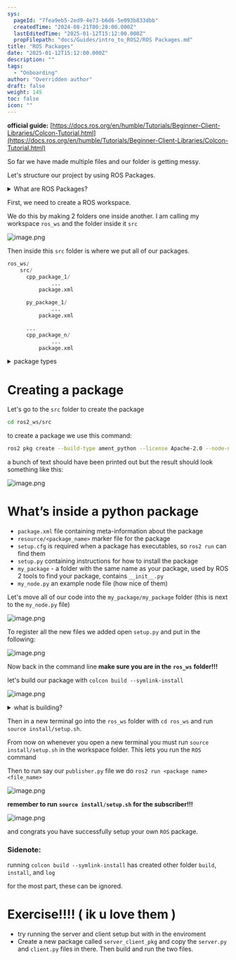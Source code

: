 ```yaml
---
sys:
  pageId: "7fea9eb5-2ed9-4e73-b6d6-5e093b833dbb"
  createdTime: "2024-08-21T00:28:00.000Z"
  lastEditedTime: "2025-01-12T15:12:00.000Z"
  propFilepath: "docs/Guides/intro_to_ROS2/ROS Packages.md"
title: "ROS Packages"
date: "2025-01-12T15:12:00.000Z"
description: ""
tags:
  - "Onboarding"
author: "Overridden author"
draft: false
weight: 145
toc: false
icon: ""
---
```


**official guide:** [https://docs.ros.org/en/humble/Tutorials/Beginner-Client-Libraries/Colcon-Tutorial.html](https://docs.ros.org/en/humble/Tutorials/Beginner-Client-Libraries/Colcon-Tutorial.html)

So far we have made multiple files and our folder is getting messy.

Let's structure our project by using ROS Packages.

<details>

<summary>What are ROS Packages?</summary>

ROS Packages are, as the name implies, packages of code that are highly sharable between ROS developers.

They consist of a folder, `package.xml` file, and source code

```python
      cpp_package_1/
		      ... imagine much code files here ..
          package.xml
```

</details>

First, we need to create a ROS workspace.

We do this by making 2 folders one inside another. I am calling my workspace `ros_ws` and the folder inside it `src`

![image.png](https://prod-files-secure.s3.us-west-2.amazonaws.com/d518164a-d88e-44d1-a4ee-3adb3bd8bce0/70706947-fd18-4537-a67b-e12946812d31/image.png?X-Amz-Algorithm=AWS4-HMAC-SHA256&X-Amz-Content-Sha256=UNSIGNED-PAYLOAD&X-Amz-Credential=ASIAZI2LB466XGFTFCLS%2F20250505%2Fus-west-2%2Fs3%2Faws4_request&X-Amz-Date=20250505T081313Z&X-Amz-Expires=3600&X-Amz-Security-Token=IQoJb3JpZ2luX2VjEID%2F%2F%2F%2F%2F%2F%2F%2F%2F%2FwEaCXVzLXdlc3QtMiJHMEUCIC6bin%2BGwzeXcjmDZVYcEYLHH5vxXO2x%2BYXa0mSSMRoWAiEA80P47kg2Sn7XAC6CjGoThX%2BPxMzqln861nd7Y%2BwtxD0q%2FwMIKBAAGgw2Mzc0MjMxODM4MDUiDIOuIPDWIC4iDPO1nCrcA4fip8jNSR9e4a%2F7WHMYpqPLsbf%2Fzj0huSdpdjgn5yl8dje4ovGItsw8V9duuLxRGu8ZqjZw0DOBWx8TN%2Btx6SQM0cJVo94Jsxq1VPk34ARd3G%2BeZAhDzA1aPB5hRqN0HYHhIxgdueMaK5qjTtf1CPeqKL77QqNb7q%2BVrKFrVMLP80BwF9UoDmK5Uih%2FasS2rt%2B9livoA%2FFNuW15IfR8pYyVoS0zOFZygMPIt2on0DxbjfDak3968tTBdmEyIcvyiFXgSNGXRSJ1yD6cnT5c6t5Zlkd8hHEkbXd2J34jRkNGK%2FrQd3w4HnLpuIH72DP1gps8zuJVSj%2Fss2j2uCJG%2F0p%2Bb8iETKZDKm6Z3vM3YO8NBRXKJgZpPQJtfuh%2BXWIjjd1eSCDdqpEkK%2F8Bn8e7IBiRxlfukKD0sfny%2FQjUlWS61aAuH0YlsO2suOZp6bTNgOTjkYAigx0G4K9FpZpLGgXShTlB127dmCWfEBn6zkUVxNoQBYj6miHVGcRiPMpISPRzKOZYLaXGbvOeTORpzjULlvb4snS4wVpUFWVtZ1NldlINnsDmOtujv4eUPpZiTv0IlgFY%2BmWnDOZsIaK%2B%2FuXRewZgSPt3Awch0p9yL2feyoU28n4lWKySWt2vMJrP4cAGOqUBn6huSBWSzjFH8mZ57xCGUSOfn9dSMYuG1nW3miseDJ6FcJJSnKoqBfpSBQ8KcCECaXNogNA7jDhSiH0bE2VASVJm78x50KMTdNk6JZBQi2q72cOcUQlMVd4sRq5Q3U8EocXy4f50SNNZmyb9hzM8g26R9i6FDHLbz9jw7i1uAffyZnC%2FwFGCY2MSIdINgQYAVECH3PcMGOqGCTp19T8k5P8jLH9D&X-Amz-Signature=901ef1b6a5bdaafdd9dbe2ba216ecc8820fbd670d79e4975ec537cdf10a0dfa4&X-Amz-SignedHeaders=host&x-id=GetObject)

Then inside this `src` folder is where we put all of our packages.

```python
ros_ws/
    src/
      cpp_package_1/
		      ...
          package.xml

      py_package_1/
		      ...
          package.xml

      ...
      cpp_package_n/
		      ...
          package.xml

```

<details>

<summary>package types</summary>

packages can be either `C++` or python.

the intern file structure is different for each but for this guide we will stick to creating python packages

</details>

# Creating a package

Let's go to the `src` folder to create the package

```bash
cd ros2_ws/src
```

to create a package we use this command:

```bash
ros2 pkg create --build-type ament_python --license Apache-2.0 --node-name my_node my_package
```

a bunch of text should have been printed out but the result should look something like this:

![image.png](https://prod-files-secure.s3.us-west-2.amazonaws.com/d518164a-d88e-44d1-a4ee-3adb3bd8bce0/e6cf1e3f-8512-4a3e-b131-079f800bf3e8/image.png?X-Amz-Algorithm=AWS4-HMAC-SHA256&X-Amz-Content-Sha256=UNSIGNED-PAYLOAD&X-Amz-Credential=ASIAZI2LB466XGFTFCLS%2F20250505%2Fus-west-2%2Fs3%2Faws4_request&X-Amz-Date=20250505T081313Z&X-Amz-Expires=3600&X-Amz-Security-Token=IQoJb3JpZ2luX2VjEID%2F%2F%2F%2F%2F%2F%2F%2F%2F%2FwEaCXVzLXdlc3QtMiJHMEUCIC6bin%2BGwzeXcjmDZVYcEYLHH5vxXO2x%2BYXa0mSSMRoWAiEA80P47kg2Sn7XAC6CjGoThX%2BPxMzqln861nd7Y%2BwtxD0q%2FwMIKBAAGgw2Mzc0MjMxODM4MDUiDIOuIPDWIC4iDPO1nCrcA4fip8jNSR9e4a%2F7WHMYpqPLsbf%2Fzj0huSdpdjgn5yl8dje4ovGItsw8V9duuLxRGu8ZqjZw0DOBWx8TN%2Btx6SQM0cJVo94Jsxq1VPk34ARd3G%2BeZAhDzA1aPB5hRqN0HYHhIxgdueMaK5qjTtf1CPeqKL77QqNb7q%2BVrKFrVMLP80BwF9UoDmK5Uih%2FasS2rt%2B9livoA%2FFNuW15IfR8pYyVoS0zOFZygMPIt2on0DxbjfDak3968tTBdmEyIcvyiFXgSNGXRSJ1yD6cnT5c6t5Zlkd8hHEkbXd2J34jRkNGK%2FrQd3w4HnLpuIH72DP1gps8zuJVSj%2Fss2j2uCJG%2F0p%2Bb8iETKZDKm6Z3vM3YO8NBRXKJgZpPQJtfuh%2BXWIjjd1eSCDdqpEkK%2F8Bn8e7IBiRxlfukKD0sfny%2FQjUlWS61aAuH0YlsO2suOZp6bTNgOTjkYAigx0G4K9FpZpLGgXShTlB127dmCWfEBn6zkUVxNoQBYj6miHVGcRiPMpISPRzKOZYLaXGbvOeTORpzjULlvb4snS4wVpUFWVtZ1NldlINnsDmOtujv4eUPpZiTv0IlgFY%2BmWnDOZsIaK%2B%2FuXRewZgSPt3Awch0p9yL2feyoU28n4lWKySWt2vMJrP4cAGOqUBn6huSBWSzjFH8mZ57xCGUSOfn9dSMYuG1nW3miseDJ6FcJJSnKoqBfpSBQ8KcCECaXNogNA7jDhSiH0bE2VASVJm78x50KMTdNk6JZBQi2q72cOcUQlMVd4sRq5Q3U8EocXy4f50SNNZmyb9hzM8g26R9i6FDHLbz9jw7i1uAffyZnC%2FwFGCY2MSIdINgQYAVECH3PcMGOqGCTp19T8k5P8jLH9D&X-Amz-Signature=eb7f392fa95ab8cd9f5c79ded0e418835f1439a78d74d946350a5b9369e8c6dc&X-Amz-SignedHeaders=host&x-id=GetObject)

# What’s inside a python package

- `package.xml` file containing meta-information about the package
- `resource/<package_name>` marker file for the package
- `setup.cfg` is required when a package has executables, so `ros2 run` can find them
- `setup.py` containing instructions for how to install the package
- `my_package` - a folder with the same name as your package, used by ROS 2 tools to find your package, contains `__init__.py`
- `my_node.py` an example node file (how nice of them)

Let's move all of our code into the `my_package/my_package` folder (this is next to the `my_node.py` file)

![image.png](https://prod-files-secure.s3.us-west-2.amazonaws.com/d518164a-d88e-44d1-a4ee-3adb3bd8bce0/9ce58f11-0da9-4d3e-b86d-506a9685d378/image.png?X-Amz-Algorithm=AWS4-HMAC-SHA256&X-Amz-Content-Sha256=UNSIGNED-PAYLOAD&X-Amz-Credential=ASIAZI2LB466XGFTFCLS%2F20250505%2Fus-west-2%2Fs3%2Faws4_request&X-Amz-Date=20250505T081313Z&X-Amz-Expires=3600&X-Amz-Security-Token=IQoJb3JpZ2luX2VjEID%2F%2F%2F%2F%2F%2F%2F%2F%2F%2FwEaCXVzLXdlc3QtMiJHMEUCIC6bin%2BGwzeXcjmDZVYcEYLHH5vxXO2x%2BYXa0mSSMRoWAiEA80P47kg2Sn7XAC6CjGoThX%2BPxMzqln861nd7Y%2BwtxD0q%2FwMIKBAAGgw2Mzc0MjMxODM4MDUiDIOuIPDWIC4iDPO1nCrcA4fip8jNSR9e4a%2F7WHMYpqPLsbf%2Fzj0huSdpdjgn5yl8dje4ovGItsw8V9duuLxRGu8ZqjZw0DOBWx8TN%2Btx6SQM0cJVo94Jsxq1VPk34ARd3G%2BeZAhDzA1aPB5hRqN0HYHhIxgdueMaK5qjTtf1CPeqKL77QqNb7q%2BVrKFrVMLP80BwF9UoDmK5Uih%2FasS2rt%2B9livoA%2FFNuW15IfR8pYyVoS0zOFZygMPIt2on0DxbjfDak3968tTBdmEyIcvyiFXgSNGXRSJ1yD6cnT5c6t5Zlkd8hHEkbXd2J34jRkNGK%2FrQd3w4HnLpuIH72DP1gps8zuJVSj%2Fss2j2uCJG%2F0p%2Bb8iETKZDKm6Z3vM3YO8NBRXKJgZpPQJtfuh%2BXWIjjd1eSCDdqpEkK%2F8Bn8e7IBiRxlfukKD0sfny%2FQjUlWS61aAuH0YlsO2suOZp6bTNgOTjkYAigx0G4K9FpZpLGgXShTlB127dmCWfEBn6zkUVxNoQBYj6miHVGcRiPMpISPRzKOZYLaXGbvOeTORpzjULlvb4snS4wVpUFWVtZ1NldlINnsDmOtujv4eUPpZiTv0IlgFY%2BmWnDOZsIaK%2B%2FuXRewZgSPt3Awch0p9yL2feyoU28n4lWKySWt2vMJrP4cAGOqUBn6huSBWSzjFH8mZ57xCGUSOfn9dSMYuG1nW3miseDJ6FcJJSnKoqBfpSBQ8KcCECaXNogNA7jDhSiH0bE2VASVJm78x50KMTdNk6JZBQi2q72cOcUQlMVd4sRq5Q3U8EocXy4f50SNNZmyb9hzM8g26R9i6FDHLbz9jw7i1uAffyZnC%2FwFGCY2MSIdINgQYAVECH3PcMGOqGCTp19T8k5P8jLH9D&X-Amz-Signature=63960d820a69f6e1ec9bfd33a65b88c6d61d0c9b4f4e738c86afa806d8f449c0&X-Amz-SignedHeaders=host&x-id=GetObject)

To register all the new files we added open `setup.py` and put in the following:

![image.png](https://prod-files-secure.s3.us-west-2.amazonaws.com/d518164a-d88e-44d1-a4ee-3adb3bd8bce0/1cd7c262-4cae-4496-9d75-c178537d24a2/image.png?X-Amz-Algorithm=AWS4-HMAC-SHA256&X-Amz-Content-Sha256=UNSIGNED-PAYLOAD&X-Amz-Credential=ASIAZI2LB466XGFTFCLS%2F20250505%2Fus-west-2%2Fs3%2Faws4_request&X-Amz-Date=20250505T081313Z&X-Amz-Expires=3600&X-Amz-Security-Token=IQoJb3JpZ2luX2VjEID%2F%2F%2F%2F%2F%2F%2F%2F%2F%2FwEaCXVzLXdlc3QtMiJHMEUCIC6bin%2BGwzeXcjmDZVYcEYLHH5vxXO2x%2BYXa0mSSMRoWAiEA80P47kg2Sn7XAC6CjGoThX%2BPxMzqln861nd7Y%2BwtxD0q%2FwMIKBAAGgw2Mzc0MjMxODM4MDUiDIOuIPDWIC4iDPO1nCrcA4fip8jNSR9e4a%2F7WHMYpqPLsbf%2Fzj0huSdpdjgn5yl8dje4ovGItsw8V9duuLxRGu8ZqjZw0DOBWx8TN%2Btx6SQM0cJVo94Jsxq1VPk34ARd3G%2BeZAhDzA1aPB5hRqN0HYHhIxgdueMaK5qjTtf1CPeqKL77QqNb7q%2BVrKFrVMLP80BwF9UoDmK5Uih%2FasS2rt%2B9livoA%2FFNuW15IfR8pYyVoS0zOFZygMPIt2on0DxbjfDak3968tTBdmEyIcvyiFXgSNGXRSJ1yD6cnT5c6t5Zlkd8hHEkbXd2J34jRkNGK%2FrQd3w4HnLpuIH72DP1gps8zuJVSj%2Fss2j2uCJG%2F0p%2Bb8iETKZDKm6Z3vM3YO8NBRXKJgZpPQJtfuh%2BXWIjjd1eSCDdqpEkK%2F8Bn8e7IBiRxlfukKD0sfny%2FQjUlWS61aAuH0YlsO2suOZp6bTNgOTjkYAigx0G4K9FpZpLGgXShTlB127dmCWfEBn6zkUVxNoQBYj6miHVGcRiPMpISPRzKOZYLaXGbvOeTORpzjULlvb4snS4wVpUFWVtZ1NldlINnsDmOtujv4eUPpZiTv0IlgFY%2BmWnDOZsIaK%2B%2FuXRewZgSPt3Awch0p9yL2feyoU28n4lWKySWt2vMJrP4cAGOqUBn6huSBWSzjFH8mZ57xCGUSOfn9dSMYuG1nW3miseDJ6FcJJSnKoqBfpSBQ8KcCECaXNogNA7jDhSiH0bE2VASVJm78x50KMTdNk6JZBQi2q72cOcUQlMVd4sRq5Q3U8EocXy4f50SNNZmyb9hzM8g26R9i6FDHLbz9jw7i1uAffyZnC%2FwFGCY2MSIdINgQYAVECH3PcMGOqGCTp19T8k5P8jLH9D&X-Amz-Signature=51c4fdb860d02f384a668ce15cdf78167bb233d4c18f2012b73f77ef774a16ff&X-Amz-SignedHeaders=host&x-id=GetObject)

Now back in the command line **make sure you are in the** **`ros_ws`** **folder!!!**

let's build our package with `colcon build --symlink-install`

![image.png](https://prod-files-secure.s3.us-west-2.amazonaws.com/d518164a-d88e-44d1-a4ee-3adb3bd8bce0/2f2a0d27-b173-48fd-b189-5f5c0ce65619/image.png?X-Amz-Algorithm=AWS4-HMAC-SHA256&X-Amz-Content-Sha256=UNSIGNED-PAYLOAD&X-Amz-Credential=ASIAZI2LB466XGFTFCLS%2F20250505%2Fus-west-2%2Fs3%2Faws4_request&X-Amz-Date=20250505T081313Z&X-Amz-Expires=3600&X-Amz-Security-Token=IQoJb3JpZ2luX2VjEID%2F%2F%2F%2F%2F%2F%2F%2F%2F%2FwEaCXVzLXdlc3QtMiJHMEUCIC6bin%2BGwzeXcjmDZVYcEYLHH5vxXO2x%2BYXa0mSSMRoWAiEA80P47kg2Sn7XAC6CjGoThX%2BPxMzqln861nd7Y%2BwtxD0q%2FwMIKBAAGgw2Mzc0MjMxODM4MDUiDIOuIPDWIC4iDPO1nCrcA4fip8jNSR9e4a%2F7WHMYpqPLsbf%2Fzj0huSdpdjgn5yl8dje4ovGItsw8V9duuLxRGu8ZqjZw0DOBWx8TN%2Btx6SQM0cJVo94Jsxq1VPk34ARd3G%2BeZAhDzA1aPB5hRqN0HYHhIxgdueMaK5qjTtf1CPeqKL77QqNb7q%2BVrKFrVMLP80BwF9UoDmK5Uih%2FasS2rt%2B9livoA%2FFNuW15IfR8pYyVoS0zOFZygMPIt2on0DxbjfDak3968tTBdmEyIcvyiFXgSNGXRSJ1yD6cnT5c6t5Zlkd8hHEkbXd2J34jRkNGK%2FrQd3w4HnLpuIH72DP1gps8zuJVSj%2Fss2j2uCJG%2F0p%2Bb8iETKZDKm6Z3vM3YO8NBRXKJgZpPQJtfuh%2BXWIjjd1eSCDdqpEkK%2F8Bn8e7IBiRxlfukKD0sfny%2FQjUlWS61aAuH0YlsO2suOZp6bTNgOTjkYAigx0G4K9FpZpLGgXShTlB127dmCWfEBn6zkUVxNoQBYj6miHVGcRiPMpISPRzKOZYLaXGbvOeTORpzjULlvb4snS4wVpUFWVtZ1NldlINnsDmOtujv4eUPpZiTv0IlgFY%2BmWnDOZsIaK%2B%2FuXRewZgSPt3Awch0p9yL2feyoU28n4lWKySWt2vMJrP4cAGOqUBn6huSBWSzjFH8mZ57xCGUSOfn9dSMYuG1nW3miseDJ6FcJJSnKoqBfpSBQ8KcCECaXNogNA7jDhSiH0bE2VASVJm78x50KMTdNk6JZBQi2q72cOcUQlMVd4sRq5Q3U8EocXy4f50SNNZmyb9hzM8g26R9i6FDHLbz9jw7i1uAffyZnC%2FwFGCY2MSIdINgQYAVECH3PcMGOqGCTp19T8k5P8jLH9D&X-Amz-Signature=3059dac9d389199756d135d64144502733245c65cdf662aab6700b4fc73c1364&X-Amz-SignedHeaders=host&x-id=GetObject)

<details>

<summary>what is building?</summary>

if you are a CS major at Rose-Hulman you will learn the answer to this in CSSE132

but TLDR; is it combines all the code files into one program that can be run easily 

</details>

Then in a new terminal go into the `ros_ws` folder with `cd ros_ws` and run `source install/setup.sh`. 

From now on whenever you open a new terminal you must run `source install/setup.sh` in the workspace folder. This lets you run the `ROS` command

Then to run say our `publisher.py` file we do `ros2 run <package name> <file_name>`

![image.png](https://prod-files-secure.s3.us-west-2.amazonaws.com/d518164a-d88e-44d1-a4ee-3adb3bd8bce0/4f4b1219-3a44-4632-aa0a-ce3471699f59/image.png?X-Amz-Algorithm=AWS4-HMAC-SHA256&X-Amz-Content-Sha256=UNSIGNED-PAYLOAD&X-Amz-Credential=ASIAZI2LB466XGFTFCLS%2F20250505%2Fus-west-2%2Fs3%2Faws4_request&X-Amz-Date=20250505T081314Z&X-Amz-Expires=3600&X-Amz-Security-Token=IQoJb3JpZ2luX2VjEID%2F%2F%2F%2F%2F%2F%2F%2F%2F%2FwEaCXVzLXdlc3QtMiJHMEUCIC6bin%2BGwzeXcjmDZVYcEYLHH5vxXO2x%2BYXa0mSSMRoWAiEA80P47kg2Sn7XAC6CjGoThX%2BPxMzqln861nd7Y%2BwtxD0q%2FwMIKBAAGgw2Mzc0MjMxODM4MDUiDIOuIPDWIC4iDPO1nCrcA4fip8jNSR9e4a%2F7WHMYpqPLsbf%2Fzj0huSdpdjgn5yl8dje4ovGItsw8V9duuLxRGu8ZqjZw0DOBWx8TN%2Btx6SQM0cJVo94Jsxq1VPk34ARd3G%2BeZAhDzA1aPB5hRqN0HYHhIxgdueMaK5qjTtf1CPeqKL77QqNb7q%2BVrKFrVMLP80BwF9UoDmK5Uih%2FasS2rt%2B9livoA%2FFNuW15IfR8pYyVoS0zOFZygMPIt2on0DxbjfDak3968tTBdmEyIcvyiFXgSNGXRSJ1yD6cnT5c6t5Zlkd8hHEkbXd2J34jRkNGK%2FrQd3w4HnLpuIH72DP1gps8zuJVSj%2Fss2j2uCJG%2F0p%2Bb8iETKZDKm6Z3vM3YO8NBRXKJgZpPQJtfuh%2BXWIjjd1eSCDdqpEkK%2F8Bn8e7IBiRxlfukKD0sfny%2FQjUlWS61aAuH0YlsO2suOZp6bTNgOTjkYAigx0G4K9FpZpLGgXShTlB127dmCWfEBn6zkUVxNoQBYj6miHVGcRiPMpISPRzKOZYLaXGbvOeTORpzjULlvb4snS4wVpUFWVtZ1NldlINnsDmOtujv4eUPpZiTv0IlgFY%2BmWnDOZsIaK%2B%2FuXRewZgSPt3Awch0p9yL2feyoU28n4lWKySWt2vMJrP4cAGOqUBn6huSBWSzjFH8mZ57xCGUSOfn9dSMYuG1nW3miseDJ6FcJJSnKoqBfpSBQ8KcCECaXNogNA7jDhSiH0bE2VASVJm78x50KMTdNk6JZBQi2q72cOcUQlMVd4sRq5Q3U8EocXy4f50SNNZmyb9hzM8g26R9i6FDHLbz9jw7i1uAffyZnC%2FwFGCY2MSIdINgQYAVECH3PcMGOqGCTp19T8k5P8jLH9D&X-Amz-Signature=1d8ed9bbc193612e1c5d9df7110f6ab8a14799008a3a7b8a4dc13a2ac736a883&X-Amz-SignedHeaders=host&x-id=GetObject)

**remember to run** **`source install/setup.sh`** **for the subscriber!!!**

![image.png](https://prod-files-secure.s3.us-west-2.amazonaws.com/d518164a-d88e-44d1-a4ee-3adb3bd8bce0/02121119-dad4-49ec-8356-c956108b4243/image.png?X-Amz-Algorithm=AWS4-HMAC-SHA256&X-Amz-Content-Sha256=UNSIGNED-PAYLOAD&X-Amz-Credential=ASIAZI2LB466XGFTFCLS%2F20250505%2Fus-west-2%2Fs3%2Faws4_request&X-Amz-Date=20250505T081314Z&X-Amz-Expires=3600&X-Amz-Security-Token=IQoJb3JpZ2luX2VjEID%2F%2F%2F%2F%2F%2F%2F%2F%2F%2FwEaCXVzLXdlc3QtMiJHMEUCIC6bin%2BGwzeXcjmDZVYcEYLHH5vxXO2x%2BYXa0mSSMRoWAiEA80P47kg2Sn7XAC6CjGoThX%2BPxMzqln861nd7Y%2BwtxD0q%2FwMIKBAAGgw2Mzc0MjMxODM4MDUiDIOuIPDWIC4iDPO1nCrcA4fip8jNSR9e4a%2F7WHMYpqPLsbf%2Fzj0huSdpdjgn5yl8dje4ovGItsw8V9duuLxRGu8ZqjZw0DOBWx8TN%2Btx6SQM0cJVo94Jsxq1VPk34ARd3G%2BeZAhDzA1aPB5hRqN0HYHhIxgdueMaK5qjTtf1CPeqKL77QqNb7q%2BVrKFrVMLP80BwF9UoDmK5Uih%2FasS2rt%2B9livoA%2FFNuW15IfR8pYyVoS0zOFZygMPIt2on0DxbjfDak3968tTBdmEyIcvyiFXgSNGXRSJ1yD6cnT5c6t5Zlkd8hHEkbXd2J34jRkNGK%2FrQd3w4HnLpuIH72DP1gps8zuJVSj%2Fss2j2uCJG%2F0p%2Bb8iETKZDKm6Z3vM3YO8NBRXKJgZpPQJtfuh%2BXWIjjd1eSCDdqpEkK%2F8Bn8e7IBiRxlfukKD0sfny%2FQjUlWS61aAuH0YlsO2suOZp6bTNgOTjkYAigx0G4K9FpZpLGgXShTlB127dmCWfEBn6zkUVxNoQBYj6miHVGcRiPMpISPRzKOZYLaXGbvOeTORpzjULlvb4snS4wVpUFWVtZ1NldlINnsDmOtujv4eUPpZiTv0IlgFY%2BmWnDOZsIaK%2B%2FuXRewZgSPt3Awch0p9yL2feyoU28n4lWKySWt2vMJrP4cAGOqUBn6huSBWSzjFH8mZ57xCGUSOfn9dSMYuG1nW3miseDJ6FcJJSnKoqBfpSBQ8KcCECaXNogNA7jDhSiH0bE2VASVJm78x50KMTdNk6JZBQi2q72cOcUQlMVd4sRq5Q3U8EocXy4f50SNNZmyb9hzM8g26R9i6FDHLbz9jw7i1uAffyZnC%2FwFGCY2MSIdINgQYAVECH3PcMGOqGCTp19T8k5P8jLH9D&X-Amz-Signature=37cc9bd693829cca1129c9486310d83100ce03201762edb6d1d982740888275e&X-Amz-SignedHeaders=host&x-id=GetObject)

and congrats you have successfully setup your own `ROS` package.

### Sidenote:

running `colcon build --symlink-install` has created other folder `build`, `install`, and `log`

for the most part, these can be ignored.

# Exercise!!!! ( ik u love them )

- try running the server and client setup but with in the enviroment
- Create a new package called `server_client_pkg` and copy the `server.py` and `client.py` files in there. Then build and run the two files.
